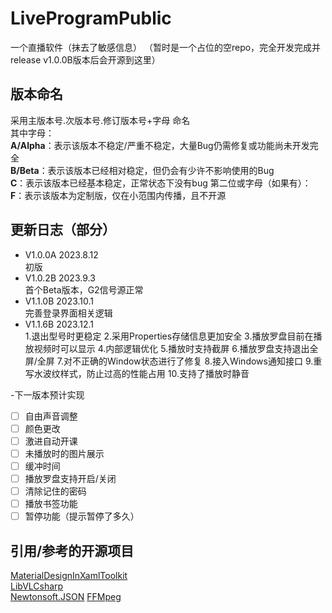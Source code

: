# LiveProgramPublic
一个直播软件（抹去了敏感信息）
（暂时是一个占位的空repo，完全开发完成并release v1.0.0B版本后会开源到这里）
## 版本命名
采用主版本号.次版本号.修订版本号+字母 命名  
其中字母：  
**A/Alpha**：表示该版本不稳定/严重不稳定，大量Bug仍需修复或功能尚未开发完全  
**B/Beta**：表示该版本已经相对稳定，但仍会有少许不影响使用的Bug  
**C**：表示该版本已经基本稳定，正常状态下没有bug 
第二位或字母（如果有）：
**F**：表示该版本为定制版，仅在小范围内传播，且不开源
## 更新日志（部分）
- V1.0.0A 2023.8.12  
  初版
- V1.0.2B 2023.9.3  
  首个Beta版本，G2信号源正常
- V1.1.0B 2023.10.1  
  完善登录界面相关逻辑
- V1.1.6B 2023.12.1  
  1.退出型号时更稳定
  2.采用Properties存储信息更加安全
  3.播放罗盘目前在播放视频时可以显示
  4.内部逻辑优化
  5.播放时支持截屏
  6.播放罗盘支持退出全屏/全屏
  7.对不正确的Window状态进行了修复
  8.接入Windows通知接口
  9.重写水波纹样式，防止过高的性能占用
  10.支持了播放时静音
  
 -下一版本预计实现
  - [ ] 自由声音调整
  - [ ] 颜色更改
  - [ ] 激进自动开课
  - [ ] 未播放时的图片展示
  - [ ] 缓冲时间 
  - [ ] 播放罗盘支持开启/关闭
  - [ ] 清除记住的密码
  - [ ] 播放书签功能
  - [ ] 暂停功能（提示暂停了多久）
## 引用/参考的开源项目
[MaterialDesignInXamlToolkit](https://github.com/MaterialDesignInXAML/MaterialDesignInXamlToolkit)  
[LibVLCsharp](https://code.videolan.org/videolan/LibVLCSharp)  
[Newtonsoft.JSON](https://github.com/JamesNK/Newtonsoft.Json) 
[FFMpeg](https://github.com/FFmpeg/FFmpeg)
